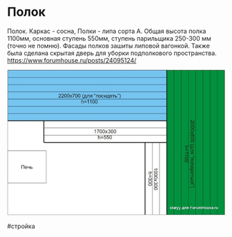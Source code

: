 # Полок
Полок. Каркас - сосна, Полки - липа сорта А. Общая высота полка 1100мм, основная ступень 550мм, ступень парильщика 250-300 мм (точно не помню). Фасады полков зашиты липовой вагонкой. Также была сделана скрытая дверь для уборки подполкового пространства.
https://www.forumhouse.ru/posts/24095124/

![_attachments/Pasted image 20240912125759.png](_attachments/Pasted%20image%2020240912125759.png)


#стройка 